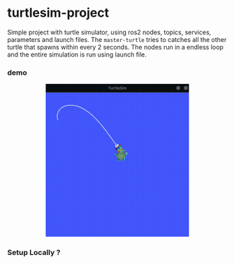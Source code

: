 # turtlesim-project
Simple project with turtle simulator, using ros2 nodes, topics, services, parameters and launch files. The `master-turtle` tries to catches all the other turtle that spawns within every 2 seconds. The nodes run in a endless loop and the entire simulation is run using launch file.

### demo 

<p align="center">
<img src="documentation/turtlesim-catch-them-all.gif" alt="water-meter-monitoring-device" height="350" widht="auto">
</p>

### Setup Locally ?
